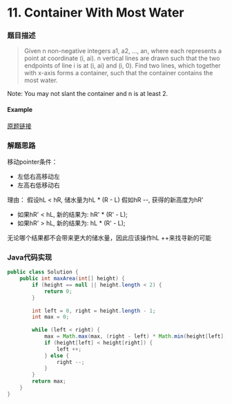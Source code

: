 # 11. Container With Most Water

### 题目描述

>Given n non-negative integers a1, a2, ..., an, where each represents a point at coordinate (i, ai). n vertical lines are drawn such that the two endpoints of line i is at (i, ai) and (i, 0). Find two lines, which together with x-axis forms a container, such that the container contains the most water.

Note: You may not slant the container and n is at least 2.

#### Example

[原题链接](https://leetcode.com/problems/container-with-most-water/description/)

### 解题思路
移动pointer条件：
- 左低右高移动左
- 左高右低移动右

理由：
假设hL < hR, 储水量为hL * (R - L)
假如hR --, 获得的新高度为hR'
- 如果hR' < hL, 新的结果为: hR' * (R' - L);
- 如果hR' > hL, 新的结果为: hL * (R' - L);

无论哪个结果都不会带来更大的储水量，因此应该操作hL ++来找寻新的可能

###  Java代码实现

``` java
public class Solution {
    public int maxArea(int[] height) {
    	if (height == null || height.length < 2) {
    		return 0;
    	}
    
    	int left = 0, right = height.length - 1;
    	int max = 0;
    
    	while (left < right) {
    		max = Math.max(max, (right - left) * Math.min(height[left], height[right]));
    		if (height[left] < height[right]) {
    			left ++;
    		} else {
    			right --;
    		}
    	}
    	return max;
    }
}
```